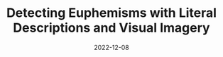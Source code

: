 ---
title: "Detecting Euphemisms with Literal Descriptions and Visual Imagery"
collection: publications
permalink: /publication/2022-12-08-euphemism-shared-task
excerpt: #'This paper is about the number 3. The number 4 is left for future work.'
date: 2022-12-08
venue: '3rd Workshop on Figurative Language Processing'
paperurl: #'https://arxiv.org/abs/2003.12739'
citation: '<b>Ilker Kesen</b>, Aykut Erdem, Erkut Erdem and Iacer Calixto. 2022. CRAFT: A Benchmark for Causal Reasoning About Forces and inTeractions. <i>In Proceedings of the Third Workshop on Figurative Language Processing</i>. Association for Computational Linguistics.'
---